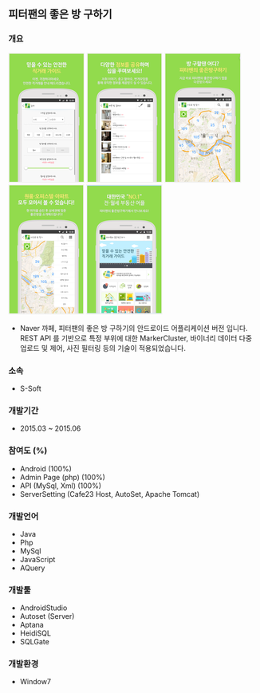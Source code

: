 ## 피터팬의 좋은 방 구하기

### 개요
![peterpan1](./projects/ssoft/peterpan/image/peterpan1.png)
![peterpan2](./projects/ssoft/peterpan/image/peterpan2.png)
![peterpan3](./projects/ssoft/peterpan/image/peterpan3.png)
![peterpan4](./projects/ssoft/peterpan/image/peterpan4.png)
![peterpan5](./projects/ssoft/peterpan/image/peterpan5.png)

- Naver 까페, 피터팬의 좋은 방 구하기의 안드로이드 어플리케이션 버전 입니다.
REST API 를 기반으로 특정 부위에 대한 MarkerCluster, 바이너리 데이터 다중 업로드 및 제어, 사진 필터링 등의 기술이 적용되었습니다.

### 소속
- S-Soft

### 개발기간
- 2015.03 ~ 2015.06

### 참여도 (%)
- Android (100%)
- Admin Page (php) (100%)
- API (MySql, Xml) (100%)
- ServerSetting (Cafe23 Host, AutoSet, Apache Tomcat)

### 개발언어
- Java
- Php
- MySql
- JavaScript
- AQuery

### 개발툴
- AndroidStudio
- Autoset (Server)
- Aptana
- HeidiSQL
- SQLGate

### 개발환경
- Window7
